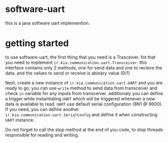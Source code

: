 # software-uart
this is a java software uart implemention.
 
# getting started
to use software-uart, the first thing that you need is a Trasceiver. fot that you need to implement `ir.kia.communication.uart.Transceiver`.
this interface contains only 2 methods, one for send data and one to recieve the data. and the values to send or receive is abinary value (0/1)

Next, create a new instance of `ir.kia.communication.uart.UART` and you are ready to go. you can use `write` method to send data from transceiver and check `in` variable for any inputs from transceiver.
 additionaly you can define a trigger while instantiating `UART` which will be triggered whenever a new data is available to read.
 `UART` use default serial configuration (8N1 @ 9600). If you need, you can define another `ir.kia.communication.uart.SerialConfig` and define it when constructing `UART` instance.
 
Do not forget to call the stop method at the end of you code, to stop threads responsible for reading and writing.


